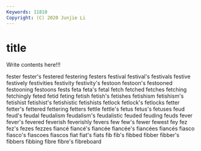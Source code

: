 ```yaml
---
Keywords: 11810
Copyright: (C) 2020 Junjie Li
---
```


# title

Write contents here!!!

fester 
fester's 
festered 
festering 
festers 
festival 
festival's
festivals 
festive 
festively 
festivities 
festivity 
festivity's 
festoon 
festoon's 
festooned 
festooning
festoons 
fests 
feta 
feta's 
fetal 
fetch 
fetched 
fetches 
fetching 
fetchingly
feted 
fetid 
feting 
fetish 
fetish's 
fetishes 
fetishism 
fetishism's 
fetishist 
fetishist's
fetishistic 
fetishists 
fetlock 
fetlock's 
fetlocks 
fetter 
fetter's 
fettered 
fettering 
fetters
fettle 
fettle's 
fetus 
fetus's 
fetuses 
feud 
feud's 
feudal 
feudalism 
feudalism's
feudalistic 
feuded 
feuding 
feuds 
fever 
fever's 
fevered 
feverish 
feverishly 
fevers
few 
few's 
fewer 
fewest 
fey 
fez 
fez's 
fezes 
fezzes 
fiancé
fiancé's 
fiancée 
fiancée's 
fiancées 
fiancés 
fiasco 
fiasco's 
fiascoes 
fiascos 
fiat
fiat's 
fiats 
fib 
fib's 
fibbed 
fibber 
fibber's 
fibbers 
fibbing 
fibre
fibre's 
fibreboard 
